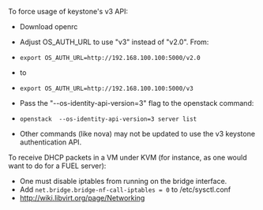 To force usage of keystone's v3 API:
* Download openrc
* Adjust OS_AUTH_URL to use "v3" instead of "v2.0". From:
 * `export OS_AUTH_URL=http://192.168.100.100:5000/v2.0`
 * to
 * `export OS_AUTH_URL=http://192.168.100.100:5000/v3`

* Pass the "--os-identity-api-version=3" flag to the openstack command:
 * `openstack  --os-identity-api-version=3 server list`
 * Other commands (like nova) may not be updated to use the v3 keystone authentication API.

To receive DHCP packets in a VM under KVM (for instance, as one would want to do for a FUEL server):
* One must disable iptables from running on the bridge interface.
 * Add `net.bridge.bridge-nf-call-iptables = 0` to /etc/sysctl.conf
 *  http://wiki.libvirt.org/page/Networking

